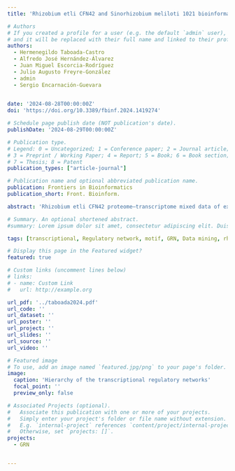 ```yaml
---
title: 'Rhizobium etli CFN42 and Sinorhizobium meliloti 1021 bioinformatic transcriptional regulatory networks from culture and symbiosis'

# Authors
# If you created a profile for a user (e.g. the default `admin` user), write the username (folder name) here
# and it will be replaced with their full name and linked to their profile.
authors:
  - Hermenegildo Taboada-Castro
  - Alfredo José Hernández-Álvarez
  - Juan Miguel Escorcia-Rodríguez
  - Julio Augusto Freyre-González
  - admin
  - Sergio Encarnación-Guevara
  

date: '2024-08-28T00:00:00Z'
doi: 'https://doi.org/10.3389/fbinf.2024.1419274'

# Schedule page publish date (NOT publication's date).
publishDate: '2024-08-29T00:00:00Z'

# Publication type.
# Legend: 0 = Uncategorized; 1 = Conference paper; 2 = Journal article;
# 3 = Preprint / Working Paper; 4 = Report; 5 = Book; 6 = Book section;
# 7 = Thesis; 8 = Patent
publication_types: ["article-journal"]

# Publication name and optional abbreviated publication name.
publication: Frontiers in Bioinformatics
publication_short: Front. Bioinform.

abstract: 'Rhizobium etli CFN42 proteome–transcriptome mixed data of exponential growth and nitrogen-fixing bacteroids, as well as Sinorhizobium meliloti 1021 transcriptome data of growth and nitrogen-fixing bacteroids, were integrated into transcriptional regulatory networks (TRNs). The one-step construction network consisted of a matrix-clustering analysis of matrices of the gene profile and all matrices of the transcription factors (TFs) of their genome. The networks were constructed with the prediction of regulatory network application of the RhizoBindingSites database (http://rhizobindingsites.ccg.unam.mx/). The deduced free-living Rhizobium etli network contained 1,146 genes, including 380 TFs and 12 sigma factors. In addition, the bacteroid R. etli CFN42 network contained 884 genes, where 364 were TFs, and 12 were sigma factors, whereas the deduced free-living Sinorhizobium meliloti 1021 network contained 643 genes, where 259 were TFs and seven were sigma factors, and the bacteroid Sinorhizobium meliloti 1021 network contained 357 genes, where 210 were TFs and six were sigma factors. The similarity of these deduced condition-dependent networks and the biological E. coli and B. subtilis independent condition networks segregates from the random Erdös–Rényi networks. Deduced networks showed a low average clustering coefficient. They were not scale-free, showing a gradually diminishing hierarchy of TFs in contrast to the hierarchy role of the sigma factor rpoD in the E. coli K12 network. For rhizobia networks, partitioning the genome in the chromosome, chromids, and plasmids, where essential genes are distributed, and the symbiotic ability that is mostly coded in plasmids, may alter the structure of these deduced condition-dependent networks. It provides potential TF gen–target relationship data for constructing regulons, which are the basic units of a TRN.'

# Summary. An optional shortened abstract.
#summary: Lorem ipsum dolor sit amet, consectetur adipiscing elit. Duis posuere tellus ac convallis placerat. Proin tincidunt magna sed ex sollicitudin condimentum.

tags: [transcriptional, Regulatory network, motif, GRN, Data mining, rhizobia]

# Display this page in the Featured widget?
featured: true

# Custom links (uncomment lines below)
# links:
# - name: Custom Link
#   url: http://example.org

url_pdf: '../taboada2024.pdf'
url_code: ''
url_dataset: ''
url_poster: ''
url_project: ''
url_slides: ''
url_source: ''
url_video: ''

# Featured image
# To use, add an image named `featured.jpg/png` to your page's folder.
image:
  caption: 'Hierarchy of the transcriptional regulatory networks'
  focal_point: ''
  preview_only: false

# Associated Projects (optional).
#   Associate this publication with one or more of your projects.
#   Simply enter your project's folder or file name without extension.
#   E.g. `internal-project` references `content/project/internal-project/index.md`.
#   Otherwise, set `projects: []`.
projects:
  - GRN


---
```


